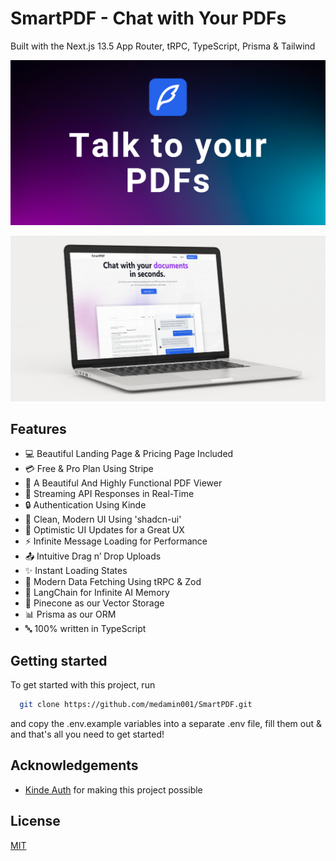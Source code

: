 # SmartPDF - Chat with Your PDFs 

Built with the Next.js 13.5 App Router, tRPC, TypeScript, Prisma & Tailwind

![Project Image](https://github.com/medamin001/SmartPDF/blob/main/public/thumbnail.png)

![Project Image](https://github.com/medamin001/SmartPDF/blob/main/public/SmartPDF_ui.png)
## Features

- 💻 Beautiful Landing Page & Pricing Page Included
- 💳 Free & Pro Plan Using Stripe
- 📄 A Beautiful And Highly Functional PDF Viewer
- 🔄 Streaming API Responses in Real-Time
- 🔒 Authentication Using Kinde
- 🎨 Clean, Modern UI Using 'shadcn-ui'
- 🚀 Optimistic UI Updates for a Great UX
- ⚡ Infinite Message Loading for Performance
- 📤 Intuitive Drag n’ Drop Uploads
- ✨ Instant Loading States
- 🔧 Modern Data Fetching Using tRPC & Zod
- 🧠 LangChain for Infinite AI Memory
- 🌲 Pinecone as our Vector Storage
- 📊 Prisma as our ORM
- 🔤 100% written in TypeScript


## Getting started

To get started with this project, run

```bash
  git clone https://github.com/medamin001/SmartPDF.git
```

and copy the .env.example variables into a separate .env file, fill them out & and that's all you need to get started!


## Acknowledgements

- [Kinde Auth](https://link.joshtriedcoding.com/kinde) for making this project possible

## License

[MIT](https://choosealicense.com/licenses/mit/)

